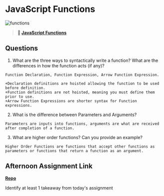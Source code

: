 # JavaScript Functions

![functions](https://bcw.blob.core.windows.net/public/img/function-anatomy.jpg)

> **📖 [JavaScript Functions](https://codeworksacademy.com/fs-student-guide/resources/wk2/02-Functions)**

## Questions

1. What are the three ways to syntactically write a function? What are the differences in how the function acts (if any)?
```
Function Declaration, Function Expression, Arrow Function Expression.

+Declaration definitions are hoisted allowing the function to be used before definition.
+Function definitions are not hoisted, meaning you must define them prior to use.
+Arrow Function Expressions are shorter syntax for Function expressions.

```
2. What is the difference between Parameters and Arguments?
```
Parameters are inputs into functions, arguments are what are received after completion of a function.
```
3. What are higher order functions? Can you provide an example?
```
Higher Order Functions are functions that accept other functions as parameters or functions that return a function as an argument.
```

## Afternoon Assignment Link

**[Repo](https://github.com/krevan88/Packages)**

Identify at least 1 takeaway from today's assignment
